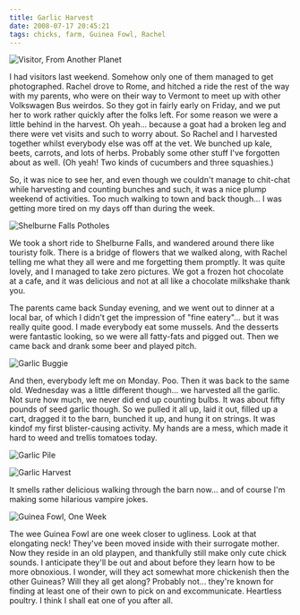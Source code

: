 ```yaml
---
title: Garlic Harvest
date: 2008-07-17 20:45:21
tags: chicks, farm, Guinea Fowl, Rachel
---
```


![Visitor, From Another Planet](/2675697716.jpg)

I had visitors last weekend. Somehow only one of them managed to
get photographed. Rachel drove to Rome, and hitched a ride the rest
of the way with my parents, who were on their way to Vermont to
meet up with other Volkswagen Bus weirdos. So they got in fairly
early on Friday, and we put her to work rather quickly after the
folks left. For some reason we were a little behind in the harvest.
Oh yeah... because a goat had a broken leg and there were vet
visits and such to worry about. So Rachel and I harvested together
whilst everybody else was off at the vet. We bunched up kale,
beets, carrots, and lots of herbs. Probably some other stuff I've
forgotten about as well. (Oh yeah! Two kinds of cucumbers and three
squashies.)

So, it was nice to see her, and even though we couldn't manage to
chit-chat while harvesting and counting bunches and such, it was a
nice plump weekend of activities. Too much walking to town and back
though... I was getting more tired on my days off than during the
week.

![Shelburne Falls Potholes](/2674880635.jpg)

We took a short ride to Shelburne Falls, and wandered around there
like touristy folk. There is a bridge of flowers that we walked
along, with Rachel telling me what they all were and me forgetting
them promptly. It was quite lovely, and I managed to take zero
pictures. We got a frozen hot chocolate at a cafe, and it was
delicious and not at all like a chocolate milkshake thank you.

The parents came back Sunday evening, and we went out to dinner at
a local bar, of which I didn't get the impression of "fine
eatery"... but it was really quite good. I made everybody eat some
mussels. And the desserts were fantastic looking, so we were all
fatty-fats and pigged out. Then we came back and drank some beer
and played pitch.

![Garlic Buggie](/2674899563.jpg)

And then, everybody left me on Monday. Poo. Then it was back to the
same old. Wednesday was a little different though... we harvested
all the garlic. Not sure how much, we never did end up counting
bulbs. It was about fifty pounds of seed garlic though. So we
pulled it all up, laid it out, filled up a cart, dragged it to the
barn, bunched it up, and hung it on strings. It was kindof my first
blister-causing activity. My hands are a mess, which made it hard
to weed and trellis tomatoes today.

![Garlic Pile](/2674902803.jpg)

![Garlic Harvest](/2675731830.jpg)

It smells rather delicious walking through the barn now... and of
course I'm making some hilarious vampire jokes.

![Guinea Fowl, One Week](/2674908369.jpg)

The wee Guinea Fowl are one week closer to ugliness. Look at that
elongating neck! They've been moved inside with their surrogate
mother. Now they reside in an old playpen, and thankfully still
make only cute chick sounds. I anticipate they'll be out and about
before they learn how to be more obnoxious. I wonder, will they act
somewhat more chickenish then the other Guineas? Will they all get
along? Probably not... they're known for finding at least one of
their own to pick on and excommunicate. Heartless poultry. I think
I shall eat one of you after all.
